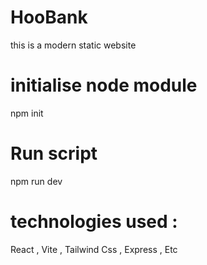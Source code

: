 # HooBank
this is a modern static website 

# initialise node module 
npm init

# Run script
npm run dev

# technologies used : 
React , Vite , Tailwind Css , Express , Etc

